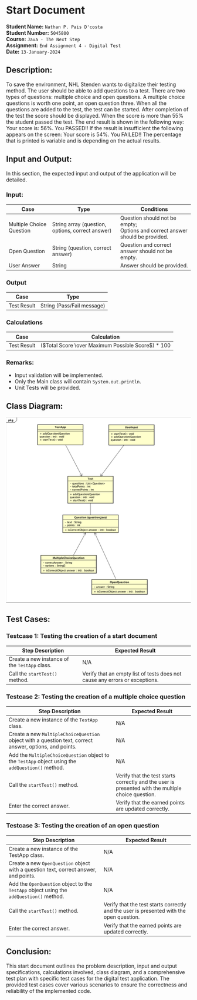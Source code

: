 
# Start Document
**Student Name:** `Nathan P. Pais D'costa` <br>
**Student Number:** `5045800` <br>
**Course:** `Java - The Next Step` <br>
**Assignment:** `End Assignment 4 - Digital Test`<br>
**Date:** `13-January-2024`


## Description:
To save the environment, NHL Stenden wants to digitalize their testing method.
The user should be able to add questions to a test. There are two types of questions: multiple choice and open 
questions. A multiple choice questions is worth one point, an open question three. When all the questions are added to 
the test, the test can be started. After completion of the test the score should be displayed. When the score is more 
than 55% the student passed the test. The end result is shown in the following way: Your score is: 56%. You PASSED!! 
If the result is insufficient the following appears on the screen: Your score is 54%. You FAILED!! The percentage that 
is printed is variable and is depending on the actual results.

## Input and Output:
In this section, the expected input and output of the application will be detailed.

### Input:
| Case                     | Type                                             | Conditions                                                                         |
|--------------------------|--------------------------------------------------|------------------------------------------------------------------------------------|
| Multiple Choice Question | String array (question, options, correct answer) | Question should not be empty; <br/> Options and correct answer should be provided. |
| Open Question            | String (question, correct answer)                | Question and correct answer should not be empty.                                   |
| User Answer              | String                                           | Answer should be provided.                                                         |

### Output

| Case        | Type                       |
|-------------|----------------------------|
| Test Result | String (Pass/Fail message) |

### Calculations

| Case        | Calculation                                            |
|-------------|--------------------------------------------------------|
| Test Result | ($Total Score \over Maximum Possible Score$)  * 100    |

### Remarks:
* Input validation will be implemented.
* Only the Main class will contain `System.out.println`.
* Unit Tests will be provided.

##  Class Diagram:
![Class Diagram](./Resources/ClassDiagram.png)

## Test Cases:

### Testcase 1: Testing the creation of a start document

| Step Description                              | Expected Result                                                             |
|-----------------------------------------------|-----------------------------------------------------------------------------|
| Create a new instance of the `TestApp` class. | N/A                                                                         |
| Call the `startTest()` method.                | Verify that an empty list of tests does not cause any errors or exceptions. |

### Testcase 2: Testing the creation of a multiple choice question

| Step Description                                                                                        | 	Expected Result                                                                                   |
|---------------------------------------------------------------------------------------------------------|----------------------------------------------------------------------------------------------------|
| Create a new instance of the `TestApp` class.                                                           | N/A                                                                                                |
| Create a new `MultipleChoiceQuestion` object with a question text, correct answer, options, and points. | N/A                                                                                                |
| Add the `MultipleChoiceQuestion` object to the `TestApp` object using the `addQuestion()` method.       | N/A                                                                                                |
| Call the `startTest()` method.                                                                          | Verify that the test starts correctly and the user is presented with the multiple choice question. |
| Enter the correct answer.                                                                               | Verify that the earned points are updated correctly.                                               |

### Testcase 3: Testing the creation of an open question

| Step Description                                                                        | 	Expected Result                                                                        |
|-----------------------------------------------------------------------------------------|-----------------------------------------------------------------------------------------|
| Create a new instance of the TestApp class.                                             | N/A                                                                                     |
| Create a new `OpenQuestion` object with a question text, correct answer, and points.    | N/A                                                                                     |
| Add the `OpenQuestion` object to the `TestApp` object using the `addQuestion()` method. | N/A                                                                                     |
| Call the `startTest()` method.                                                          | Verify that the test starts correctly and the user is presented with the open question. |
| Enter the correct answer.                                                               | Verify that the earned points are updated correctly.                                    |

## Conclusion:
This start document outlines the problem description, input and output specifications, calculations involved, class
diagram, and a comprehensive test plan with specific test cases for the digital test application. The provided test
cases cover various scenarios to ensure the correctness and reliability of the implemented code.

